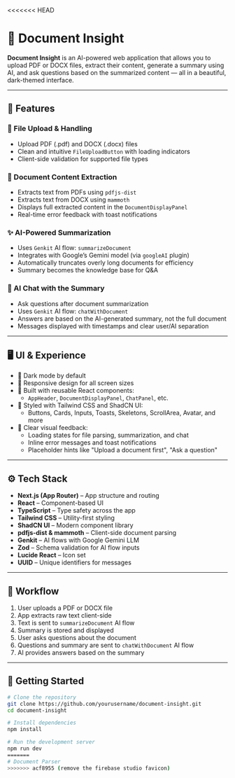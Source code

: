 <<<<<<< HEAD
# 🧠 Document Insight

**Document Insight** is an AI-powered web application that allows you to upload PDF or DOCX files, extract their content, generate a summary using AI, and ask questions based on the summarized content — all in a beautiful, dark-themed interface.

---

## 🚀 Features

### 📂 File Upload & Handling
- Upload PDF (.pdf) and DOCX (.docx) files
- Clean and intuitive `FileUploadButton` with loading indicators
- Client-side validation for supported file types

### 🧾 Document Content Extraction
- Extracts text from PDFs using `pdfjs-dist`
- Extracts text from DOCX using `mammoth`
- Displays full extracted content in the `DocumentDisplayPanel`
- Real-time error feedback with toast notifications

### ✨ AI-Powered Summarization
- Uses `Genkit` AI flow: `summarizeDocument`
- Integrates with Google’s Gemini model (via `googleAI` plugin)
- Automatically truncates overly long documents for efficiency
- Summary becomes the knowledge base for Q&A

### 💬 AI Chat with the Summary
- Ask questions after document summarization
- Uses `Genkit` AI flow: `chatWithDocument`
- Answers are based on the AI-generated summary, not the full document
- Messages displayed with timestamps and clear user/AI separation

---

## 🖥️ UI & Experience

- 🌙 Dark mode by default
- 📱 Responsive design for all screen sizes
- 🧩 Built with reusable React components:
  - `AppHeader`, `DocumentDisplayPanel`, `ChatPanel`, etc.
- 🎨 Styled with Tailwind CSS and ShadCN UI:
  - Buttons, Cards, Inputs, Toasts, Skeletons, ScrollArea, Avatar, and more
- 🔔 Clear visual feedback:
  - Loading states for file parsing, summarization, and chat
  - Inline error messages and toast notifications
  - Placeholder hints like "Upload a document first", "Ask a question"

---

## ⚙️ Tech Stack

- **Next.js (App Router)** – App structure and routing
- **React** – Component-based UI
- **TypeScript** – Type safety across the app
- **Tailwind CSS** – Utility-first styling
- **ShadCN UI** – Modern component library
- **pdfjs-dist & mammoth** – Client-side document parsing
- **Genkit** – AI flows with Google Gemini LLM
- **Zod** – Schema validation for AI flow inputs
- **Lucide React** – Icon set
- **UUID** – Unique identifiers for messages

---

## 🔁 Workflow

1. User uploads a PDF or DOCX file
2. App extracts raw text client-side
3. Text is sent to `summarizeDocument` AI flow
4. Summary is stored and displayed
5. User asks questions about the document
6. Questions and summary are sent to `chatWithDocument` AI flow
7. AI provides answers based on the summary

---

## 🧪 Getting Started

```bash
# Clone the repository
git clone https://github.com/yourusername/document-insight.git
cd document-insight

# Install dependencies
npm install

# Run the development server
npm run dev
=======
# Document Parser
>>>>>>> acf8955 (remove the firebase studio favicon)
